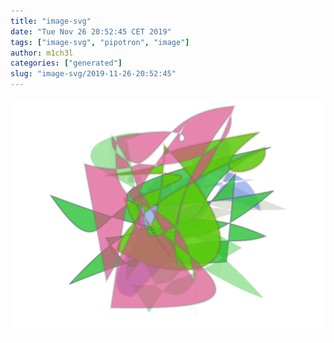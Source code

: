 ```yaml
---
title: "image-svg"
date: "Tue Nov 26 20:52:45 CET 2019"
tags: ["image-svg", "pipotron", "image"]
author: m1ch3l
categories: ["generated"]
slug: "image-svg/2019-11-26-20:52:45"
---
```


![](image.svg)
